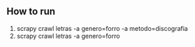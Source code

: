## How to run

1. scrapy crawl letras -a genero=forro -a metodo=discografia
2. scrapy crawl letras -a genero=forro